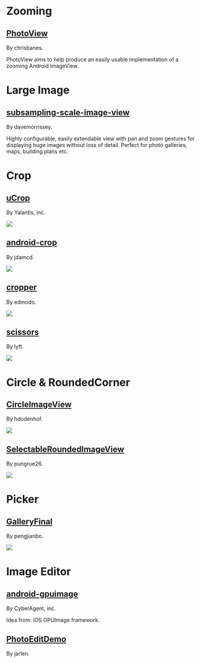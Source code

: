 # Zooming

## [PhotoView](https://github.com/chrisbanes/PhotoView)

By chrisbanes.

PhotoView aims to help produce an easily usable implementation of a zooming Android ImageView.

# Large Image

## [subsampling-scale-image-view](https://github.com/davemorrissey/subsampling-scale-image-view)

By davemorrissey.

Highly configurable, easily extendable view with pan and zoom gestures for displaying huge images without loss of detail. Perfect for photo galleries, maps, building plans etc.

# Crop

## [uCrop](https://github.com/Yalantis/uCrop)

By Yalantis, inc.

![](https://github.com/Yalantis/uCrop/raw/master/preview.gif)

## [android-crop](https://github.com/jdamcd/android-crop)

By jdamcd.

![](https://github.com/jdamcd/android-crop/raw/master/screenshot.png)

## [cropper](https://github.com/edmodo/cropper)

By edmodo.

![](https://camo.githubusercontent.com/e4fde77bf41d4a60b234b4e268e5cfa8c17d9b6f/687474703a2f2f692e696d6775722e636f6d2f334668735467666c2e6a7067)

## [scissors](https://github.com/lyft/scissors)

By lyft.

![](https://github.com/lyft/scissors/raw/master/art/demo.gif)

# Circle & RoundedCorner

## [CircleImageView](https://github.com/hdodenhof/CircleImageView)

By hdodenhof.

![](https://camo.githubusercontent.com/e17a2a83e3e205a822d27172cb3736d4f441344d/68747470733a2f2f7261772e6769746875622e636f6d2f68646f64656e686f662f436972636c65496d616765566965772f6d61737465722f73637265656e73686f742e706e67)

## [SelectableRoundedImageView](https://github.com/pungrue26/SelectableRoundedImageView)

By pungrue26.

![](https://camo.githubusercontent.com/d359ae58a72bc330df60758703185777a15bd1a0/687474703a2f2f692e696d6775722e636f6d2f6953697a4838322e706e67)

# Picker

## [GalleryFinal](https://github.com/pengjianbo/GalleryFinal)

By pengjianbo.

![](https://github.com/pengjianbo/GalleryFinal/raw/master/images/gallery_final_effect.png)

# Image Editor

## [android-gpuimage](https://github.com/CyberAgent/android-gpuimage)

By CyberAgent, inc.

Idea from: iOS GPUImage framework.

## [PhotoEditDemo](https://github.com/jarlen/PhotoEditDemo)

By jarlen.
